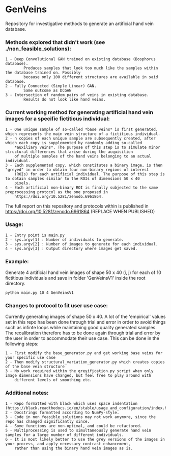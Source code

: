 GenVeins
===================================================================================
Repository for investigative methods to generate an artificial hand vein database. 

### Methods explored that didn't work (see ./non_feasible_solutions):

	1 - Deep Convolutional GAN trained on existing database (Bosphorus database).
			Produces samples that look too much like the samples within the database trained on. Possibly
			because only 100 different structures are available in said database.
	2 - Fully Connected (Simple Linear) GAN.
			Same outcome as DCGAN
	3 - Intersection of random pairs of veins in existing database.
			Results do not look like hand veins.

### Current working method for generating artificial hand vein images for a specific fictitious individual:

	1 - One unique sample of so-called *base veins* is first generated, which represents the main vein structure of a fictitious individual.
	2 - n copies of each unique sample are subsequently created, after which each copy is supplemented by randomly adding so-called  
	 	*auxiliary veins*. The purpose of this step is to simulate minor structural differences that arise during the acquisition 
		of multiple samples of the hand veins belonging to an actual individual.
	3 - Each supplemented copy, which constitutes a binary image, is then "greyed" in order to obtain four non-binary regions of interest 
		(ROIs) for each artificial individual. The purpose of this step is to obtain samples similar to the ROIs of dimensions 50 x 40 
		pixels.
	4 - Each artificial non-binary ROI is finally subjected to the same preprocessing protocol as the one proposed in 
		https://doi.org/10.5281/zenodo.6961864.

The full report on this repository and protocols within is published in https://doi.org/10.5281/zenodo.6961864 (REPLACE WHEN PUBLISHED)

### Usage:
	1 - Entry point is main.py
	2 - sys.argv[1] : Number of individuals to generate.
	3 - sys.argv[2] : Number of images to generate for each individual.
	4 - sys.argv[3] : Output directory where images get saved.


### Example: 
Generate 4 artificial hand vein images of shape 50 x 40 (i, j) for each of 10 fictitious individuals and save in folder 'GenVeinsV1' inside
the root directory.
```
python main.py 10 4 GenVeinsV1
```

### Changes to protocol to fit user use case:
Currently generating images of shape 50 x 40. A lot of the 'empirical' values set in this repo has been done through trial and error in order to avoid things such as infinte loops while maintaining good quality generated samples. The recalibration therefore has to be done again through trial and error by the user in order to accommodate their use case. This can be done in the following steps:

	1 - First modify the base_generator.py and get working base veins for your specific use case
	2 - Then modify structural_variation_generator.py which creates copies of the base vein structure
	3 - No work required within the greyification.py script when only image dimensions have changed, but feel free to play around with 
		different levels of smoothing etc.

### Additional notes:
	1 - Repo formatted with black which uses space indentation (https://black.readthedocs.io/en/stable/usage_and_configuration/index.html)
	2 - Docstrings formatted according to NumPy-style.
	3 - Code in non_feasible_solutions may not work anymore, since the repo has changed significantly since.
	4 - Some functions are non-optimal, and could be refactored.
	5 - Multiprocessing is used to simultaneously generate hand vein samples for a large number of different individuals.
	6 - It is most likely better to use the grey versions of the images in your process, and apply necessary contrast enhancement,
		rather than using the binary hand vein images as is.